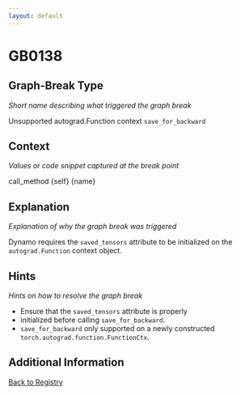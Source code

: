 ```yaml
---
layout: default
---
```

# GB0138

## Graph-Break Type
*Short name describing what triggered the graph break*

Unsupported autograd.Function context `save_for_backward`

## Context
*Values or code snippet captured at the break point*

call_method {self} {name}

## Explanation
*Explanation of why the graph break was triggered*

Dynamo requires the `saved_tensors` attribute to be initialized on the `autograd.Function` context object.

## Hints
*Hints on how to resolve the graph break*

- Ensure that the `saved_tensors` attribute is properly 
- initialized before calling `save_for_backward`. 
- `save_for_backward` only supported on a newly constructed `torch.autograd.function.FunctionCtx`.


## Additional Information

<!-- ADDITIONAL INFORMATION START - Add custom information below this line -->

<!-- ADDITIONAL INFORMATION END -->

[Back to Registry](../index.html)
